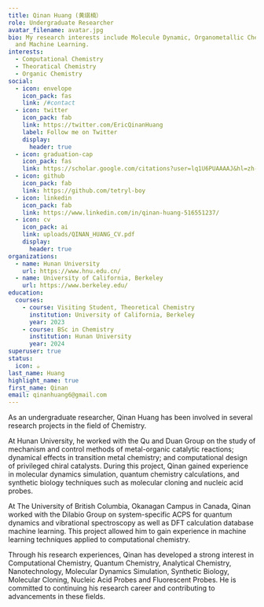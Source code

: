 ```yaml
---
title: Qinan Huang (黄祺楠）
role: Undergraduate Researcher
avatar_filename: avatar.jpg
bio: My research interests include Molecule Dynamic, Organometallic Chemistry
  and Machine Learning.
interests:
  - Computational Chemistry
  - Theoratical Chemistry
  - Organic Chemistry
social:
  - icon: envelope
    icon_pack: fas
    link: /#contact
  - icon: twitter
    icon_pack: fab
    link: https://twitter.com/EricQinanHuang
    label: Follow me on Twitter
    display:
      header: true
  - icon: graduation-cap
    icon_pack: fas
    link: https://scholar.google.com/citations?user=lq1U6PUAAAAJ&hl=zh-CN
  - icon: github
    icon_pack: fab
    link: https://github.com/tetryl-boy
  - icon: linkedin
    icon_pack: fab
    link: https://www.linkedin.com/in/qinan-huang-516551237/
  - icon: cv
    icon_pack: ai
    link: uploads/QINAN_HUANG_CV.pdf
    display:
      header: true
organizations:
  - name: Hunan University
    url: https://www.hnu.edu.cn/
  - name: University of California, Berkeley
    url: https://www.berkeley.edu/
education:
  courses:
    - course: Visiting Student, Theoretical Chemistry
      institution: University of California, Berkeley
      year: 2023
    - course: BSc in Chemistry
      institution: Hunan University
      year: 2024
superuser: true
status:
  icon: ☕️
last_name: Huang
highlight_name: true
first_name: Qinan
email: qinanhuang6@gmail.com
---
```

As an undergraduate researcher, Qinan Huang has been involved in several research projects in the field of Chemistry.

At Hunan University, he worked with the Qu and Duan Group on the study of mechanism and control methods of metal-organic catalytic reactions; dynamical effects in transition metal chemistry; and computational design of privileged chiral catalysts. During this project, Qinan gained experience in molecular dynamics simulation, quantum chemistry calculations, and synthetic biology techniques such as molecular cloning and nucleic acid probes.

At The University of British Columbia, Okanagan Campus in Canada, Qinan worked with the Dilabio Group on system-specific ACPS for quantum dynamics and vibrational spectroscopy as well as DFT calculation database machine learning. This project allowed him to gain experience in machine learning techniques applied to computational chemistry. 

Through his research experiences, Qinan has developed a strong interest in Computational Chemistry, Quantum Chemistry, Analytical Chemistry, Nanotechnology, Molecular Dynamics Simulation, Synthetic Biology, Molecular Cloning, Nucleic Acid Probes and Fluorescent Probes. He is committed to continuing his research career and contributing to advancements in these fields.
